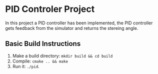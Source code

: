 # PID Controler Project

In this project a PID controller has been implemented, the PID controller gets feedback from the simulator and returns the stereing angle.

## Basic Build Instructions

1. Make a build directory: `mkdir build && cd build`
2. Compile: `cmake .. && make`
3. Run it: `./pid`. 

